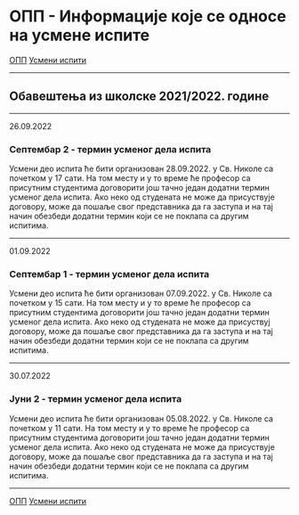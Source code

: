 # ОПП - Информације које се односе на усмене испите

[ОПП](../../README.md) [Усмени испити](../README.md)

---

## Обавештења из школске 2021/2022. године

---

26.09.2022

### Септембар 2 - термин усменог дела испита

Усмени део испита ће бити организован 28.09.2022. у Св. Николе са почетком у 17 сати. На том месту и у то време ће професор са присутним студентима договорити још тачно један
додатни термин усменог дела испита. Ако неко од студената не може да присуствујe договору, може да пошаље свог представника да га заступа и на тај начин обезбеди додатни термин који
се не поклапа са другим испитима.

---

01.09.2022

### Септембар 1 - термин усменог дела испита

Усмени део испита ће бити организован 07.09.2022. у Св. Николе са почетком у 15 сати. На том месту и у то време ће професор са присутним студентима договорити још тачно један
додатни термин усменог дела испита. Ако неко од студената не може да присуствуј договору, може да пошаље свог представника да га заступа и на тај начин обезбеди додатни термин који
се не поклапа са другим испитима.

---

30.07.2022

### Јуни 2 - термин усменог дела испита

Усмени део испита ће бити организован 05.08.2022. у Св. Николе са почетком у 11 сати. На том месту и у то време ће професор са присутним студентима договорити још тачно један
додатни термин усменог дела испита. Ако неко од студената не може да присуствује договору, може да пошаље свог представника да га заступа и на тај начин обезбеди додатни термин који
се не поклапа са другим испитима.

---

[ОПП](../../README.md) [Усмени испити](../README.md)